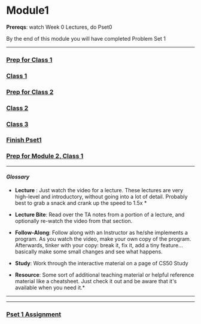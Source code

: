 # Module1

**Prereqs**: watch Week 0 Lectures, do Pset0

By the end of this module you will have completed Problem Set 1

*** 
### [Prep for Class 1](./class1-prep)
### [Class 1](./class1)
### [Prep for Class 2](./class2-prep)
### [Class 2](./class2)
### [Class 3](./class3)
### [Finish Pset1]()
### [Prep for Module 2, Class 1](../module2/class1-prep)


***

#### *Glossary*

* **Lecture** : Just watch the video for a lecture. These lectures are very high-level and introductory, without going into a lot of detail. Probably best to grab a snack and crank up the speed to 1.5x *

* **Lecture Bite**: Read over the TA notes from a portion of a lecture, and optionally re-watch the video from that section.

* **Follow-Along**: Follow along with an Instructor as he/she implements a program. As you watch the video, make your own copy of the program. Afterwards, tinker with your copy: break it, fix it, add a tiny feature... basically make some small changes and see what happens.

* **Study**: Work through the interactive material on a page of CS50 Study

* **Resource**: Some sort of additional teaching material or helpful reference material like a cheatsheet. Just check it out and be aware that it's available when you need it.*

***

***

### [Pset 1 Assignment](http://cdn.cs50.net/2015/fall/psets/1/pset1/pset1.html)